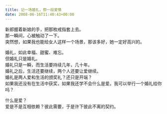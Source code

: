 ```yaml
---   
title: 记一场婚礼，祭一段爱情   
date: 2008-06-16T11:40:43+00:00   
---   
```

新郎握着新娘的手，把那枚戒指套上去。   
那一瞬间，心被触动了一下。   
突然想，如果我也能给女人这样一个场景，那该多好，她一定好高兴的。   
   
婚礼，如此幸福、甜蜜、难忘。   
但婚礼只是婚礼。   
婚礼只是一瞬，而生活要持续几年，几十年。   
婚礼之后，生活还要继续，两个人还要让爱继续。   
婚礼是两人爱和生活的颁奖礼？还只是开端？   
如果我还没有在生活中获奖，如果我还学不会什么是爱。我可以举行一个婚礼给你吗？   
   
什么是爱？   
爱是不是互相依赖？彼此需要，于是许下彼此不离的契约。   
